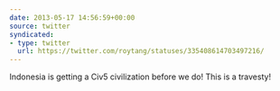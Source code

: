 ```yaml
---
date: 2013-05-17 14:56:59+00:00
source: twitter
syndicated:
- type: twitter
  url: https://twitter.com/roytang/statuses/335408614703497216/
---
```


Indonesia is getting a Civ5 civilization before we do! This is a travesty!